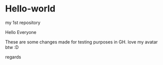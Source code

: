 # Hello-world
my 1st repository

Hello Everyone

These are some changes made for testing purposes in GH.
love my avatar btw :D

regards
